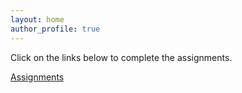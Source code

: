 ```yaml
---
layout: home
author_profile: true
---
```

Click on the links below to complete the assignments.

[Assignments](https://wletsou.github.io/bioinformatics/assignments)
